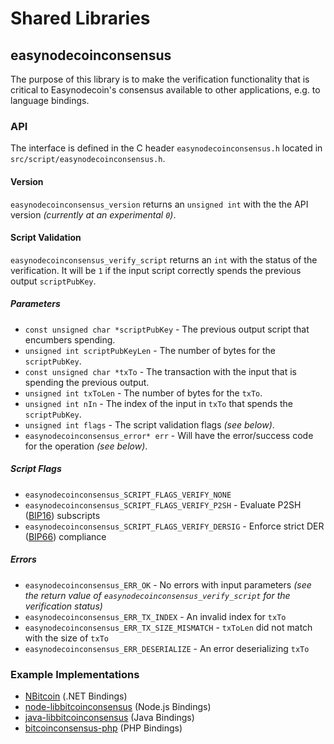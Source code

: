 Shared Libraries
================

## easynodecoinconsensus

The purpose of this library is to make the verification functionality that is critical to Easynodecoin's consensus available to other applications, e.g. to language bindings.

### API

The interface is defined in the C header `easynodecoinconsensus.h` located in  `src/script/easynodecoinconsensus.h`.

#### Version

`easynodecoinconsensus_version` returns an `unsigned int` with the the API version *(currently at an experimental `0`)*.

#### Script Validation

`easynodecoinconsensus_verify_script` returns an `int` with the status of the verification. It will be `1` if the input script correctly spends the previous output `scriptPubKey`.

##### Parameters
- `const unsigned char *scriptPubKey` - The previous output script that encumbers spending.
- `unsigned int scriptPubKeyLen` - The number of bytes for the `scriptPubKey`.
- `const unsigned char *txTo` - The transaction with the input that is spending the previous output.
- `unsigned int txToLen` - The number of bytes for the `txTo`.
- `unsigned int nIn` - The index of the input in `txTo` that spends the `scriptPubKey`.
- `unsigned int flags` - The script validation flags *(see below)*.
- `easynodecoinconsensus_error* err` - Will have the error/success code for the operation *(see below)*.

##### Script Flags
- `easynodecoinconsensus_SCRIPT_FLAGS_VERIFY_NONE`
- `easynodecoinconsensus_SCRIPT_FLAGS_VERIFY_P2SH` - Evaluate P2SH ([BIP16](https://github.com/bitcoin/bips/blob/master/bip-0016.mediawiki)) subscripts
- `easynodecoinconsensus_SCRIPT_FLAGS_VERIFY_DERSIG` - Enforce strict DER ([BIP66](https://github.com/bitcoin/bips/blob/master/bip-0066.mediawiki)) compliance

##### Errors
- `easynodecoinconsensus_ERR_OK` - No errors with input parameters *(see the return value of `easynodecoinconsensus_verify_script` for the verification status)*
- `easynodecoinconsensus_ERR_TX_INDEX` - An invalid index for `txTo`
- `easynodecoinconsensus_ERR_TX_SIZE_MISMATCH` - `txToLen` did not match with the size of `txTo`
- `easynodecoinconsensus_ERR_DESERIALIZE` - An error deserializing `txTo`

### Example Implementations
- [NBitcoin](https://github.com/NicolasDorier/NBitcoin/blob/master/NBitcoin/Script.cs#L814) (.NET Bindings)
- [node-libbitcoinconsensus](https://github.com/bitpay/node-libbitcoinconsensus) (Node.js Bindings)
- [java-libbitcoinconsensus](https://github.com/dexX7/java-libbitcoinconsensus) (Java Bindings)
- [bitcoinconsensus-php](https://github.com/Bit-Wasp/bitcoinconsensus-php) (PHP Bindings)

